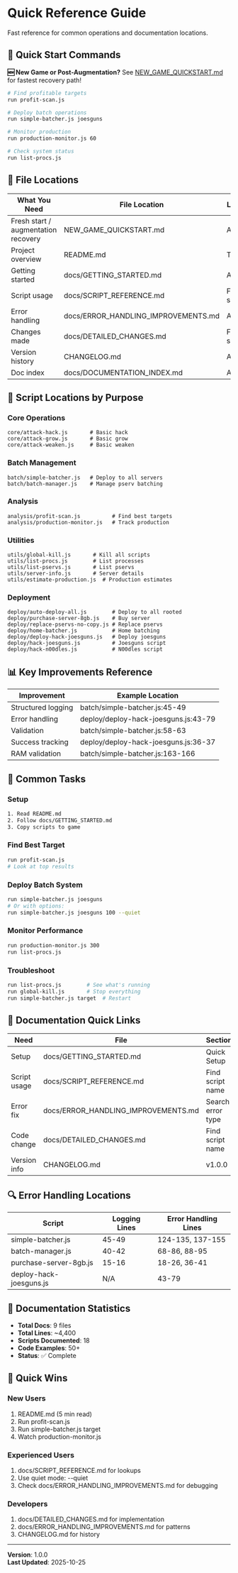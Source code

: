 # Quick Reference Guide

Fast reference for common operations and documentation locations.

## 🚀 Quick Start Commands

**🆕 New Game or Post-Augmentation?** See [NEW_GAME_QUICKSTART.md](NEW_GAME_QUICKSTART.md) for fastest recovery path!

```bash
# Find profitable targets
run profit-scan.js

# Deploy batch operations
run simple-batcher.js joesguns

# Monitor production
run production-monitor.js 60

# Check system status
run list-procs.js
```

## 📁 File Locations

| What You Need | File Location | Lines |
|---------------|---------------|-------|
| Fresh start / augmentation recovery | NEW_GAME_QUICKSTART.md | All 🆕 |
| Project overview | README.md | Top |
| Getting started | docs/GETTING_STARTED.md | All |
| Script usage | docs/SCRIPT_REFERENCE.md | Find script |
| Error handling | docs/ERROR_HANDLING_IMPROVEMENTS.md | All |
| Changes made | docs/DETAILED_CHANGES.md | Find script |
| Version history | CHANGELOG.md | All |
| Doc index | docs/DOCUMENTATION_INDEX.md | All |

## 🔧 Script Locations by Purpose

### Core Operations
```
core/attack-hack.js       # Basic hack
core/attack-grow.js       # Basic grow  
core/attack-weaken.js     # Basic weaken
```

### Batch Management
```
batch/simple-batcher.js   # Deploy to all servers
batch/batch-manager.js    # Manage pserv batching
```

### Analysis
```
analysis/profit-scan.js          # Find best targets
analysis/production-monitor.js   # Track production
```

### Utilities
```
utils/global-kill.js       # Kill all scripts
utils/list-procs.js        # List processes
utils/list-pservs.js       # List pservs
utils/server-info.js       # Server details
utils/estimate-production.js  # Production estimates
```

### Deployment
```
deploy/auto-deploy-all.js        # Deploy to all rooted
deploy/purchase-server-8gb.js    # Buy server
deploy/replace-pservs-no-copy.js # Replace pservs
deploy/home-batcher.js           # Home batching
deploy/deploy-hack-joesguns.js   # Deploy joesguns
deploy/hack-joesguns.js          # Joesguns script
deploy/hack-n00dles.js           # N00dles script
```

## 📊 Key Improvements Reference

| Improvement | Example Location |
|-------------|------------------|
| Structured logging | batch/simple-batcher.js:45-49 |
| Error handling | deploy/deploy-hack-joesguns.js:43-79 |
| Validation | batch/simple-batcher.js:58-63 |
| Success tracking | deploy/deploy-hack-joesguns.js:36-37 |
| RAM validation | batch/simple-batcher.js:163-166 |

## 🎯 Common Tasks

### Setup
```bash
1. Read README.md
2. Follow docs/GETTING_STARTED.md
3. Copy scripts to game
```

### Find Best Target
```bash
run profit-scan.js
# Look at top results
```

### Deploy Batch System
```bash
run simple-batcher.js joesguns
# Or with options:
run simple-batcher.js joesguns 100 --quiet
```

### Monitor Performance
```bash
run production-monitor.js 300
run list-procs.js
```

### Troubleshoot
```bash
run list-procs.js        # See what's running
run global-kill.js       # Stop everything
run simple-batcher.js target  # Restart
```

## 📖 Documentation Quick Links

| Need | File | Section |
|------|------|---------|
| Setup | docs/GETTING_STARTED.md | Quick Setup |
| Script usage | docs/SCRIPT_REFERENCE.md | Find script name |
| Error fix | docs/ERROR_HANDLING_IMPROVEMENTS.md | Search error type |
| Code change | docs/DETAILED_CHANGES.md | Find script name |
| Version info | CHANGELOG.md | v1.0.0 |

## 🔍 Error Handling Locations

| Script | Logging Lines | Error Handling Lines |
|--------|--------------|---------------------|
| simple-batcher.js | 45-49 | 124-135, 137-155 |
| batch-manager.js | 40-42 | 68-86, 88-95 |
| purchase-server-8gb.js | 15-16 | 18-26, 36-41 |
| deploy-hack-joesguns.js | N/A | 43-79 |

## 📝 Documentation Statistics

- **Total Docs**: 9 files
- **Total Lines**: ~4,400
- **Scripts Documented**: 18
- **Code Examples**: 50+
- **Status**: ✅ Complete

## 🎉 Quick Wins

### New Users
1. README.md (5 min read)
2. Run profit-scan.js
3. Run simple-batcher.js target
4. Watch production-monitor.js

### Experienced Users
1. docs/SCRIPT_REFERENCE.md for lookups
2. Use quiet mode: --quiet
3. Check docs/ERROR_HANDLING_IMPROVEMENTS.md for debugging

### Developers
1. docs/DETAILED_CHANGES.md for implementation
2. docs/ERROR_HANDLING_IMPROVEMENTS.md for patterns
3. CHANGELOG.md for history

---

**Version**: 1.0.0  
**Last Updated**: 2025-10-25
